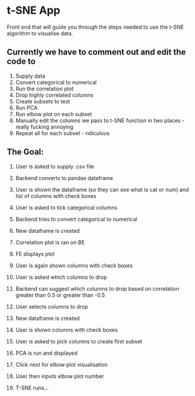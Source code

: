 # t-SNE App

Front end that will guide you through the steps needed to use the t-SNE algorithm to visualise data.

## Currently we have to comment out and edit the code to

1. Supply data
2. Convert categorical to numerical
3. Run the correlation plot
4. Drop highly correlated columns
5. Create subsets to test
6. Run PCA
7. Run elbow plot on each subset
8. Manually edit the columns we pass to t-SNE function in two places - really fucking annoying
9. Repeat all for each subset - ridiculous

## The Goal:

1. User is asked to supply .csv file
2. Backend converts to pandas dataframe
3. User is shown the dataframe (so they can see what is cat or num) and list of columns with check boxes
4. User is asked to tick categorical columns
5. Backend tries to convert categorical to numerical
6. New dataframe is created

7. Correlation plot is ran on BE
8. FE displays plot

9. User is again shown columns with check boxes
10. User is asked which columns to drop

11. Backend can suggest which columns to drop based on correlation greater than 0.5 or greater than -0.5
12. User selects columns to drop
13. New dataframe is created

14. User is shown columns with check boxes
15. User is asked to pick columns to create first subset

16. PCA is run and displayed

17. Click next for elbow plot visualisation

18. User then inputs elbow plot number

19. T-SNE runs...
